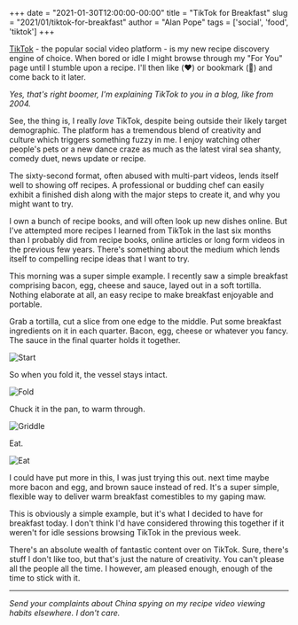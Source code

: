 +++
date = "2021-01-30T12:00:00-00:00"
title = "TikTok for Breakfast"
slug = "2021/01/tiktok-for-breakfast"
author = "Alan Pope"
tags = ['social', 'food', 'tiktok']
+++

[TikTok](https://www.tiktok.com/) - the popular social video platform - is my new recipe discovery engine of choice. When bored or idle I might browse through my "For You" page until I stumble upon a recipe. I'll then like (❤️) or bookmark (🔖) and come back to it later. 

*Yes, that's right boomer, I'm explaining TikTok to you in a blog, like from 2004.*

See, the thing is, I really *love* TikTok, despite being outside their likely target demographic. The platform has a tremendous blend of creativity and culture which triggers something fuzzy in me. I enjoy watching other people's pets or a new dance craze as much as the latest viral sea shanty, comedy duet, news update or recipe.

The sixty-second format, often abused with multi-part videos, lends itself well to showing off recipes. A professional or budding chef can easily exhibit a finished dish along with the major steps to create it, and why you might want to try. 

I own a bunch of recipe books, and will often look up new dishes online. But I've attempted more recipes I learned from TikTok in the last six months than I probably did from recipe books, online articles or long form videos in the previous few years. There's something about the medium which lends itself to compelling recipe ideas that I want to try.

This morning was a super simple example. I recently saw a simple breakfast comprising bacon, egg, cheese and sauce, layed out in a soft tortilla. Nothing elaborate at all, an easy recipe to make breakfast enjoyable and portable.

Grab a tortilla, cut a slice from one edge to the middle. Put some breakfast ingredients on it in each quarter. Bacon, egg, cheese or whatever you fancy. The sauce in the final quarter holds it together.

![Start](/images/2021-01-30/1.jpg)

So when you fold it, the vessel stays intact.

![Fold](/images/2021-01-30/2.jpg)

Chuck it in the pan, to warm through.

![Griddle](/images/2021-01-30/3.jpg)

Eat.

![Eat](/images/2021-01-30/4.jpg)

I could have put more in this, I was just trying this out. next time maybe more bacon and egg, and brown sauce instead of red. It's a super simple, flexible way to deliver warm breakfast comestibles to my gaping maw.

This is obviously a simple example, but it's what I decided to have for breakfast today. I don't think I'd have considered throwing this together if it weren't for idle sessions browsing TikTok in the previous week. 

There's an absolute wealth of fantastic content over on TikTok. Sure, there's stuff I don't like too, but that's just the nature of creativity. You can't please all the people all the time. I however, am pleased enough, enough of the time to stick with it.

----

*Send your complaints about China spying on my recipe video viewing habits elsewhere. I don't care.*